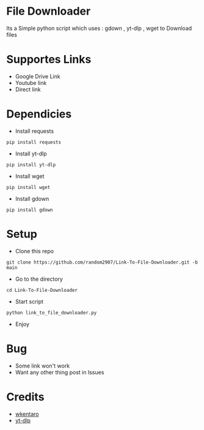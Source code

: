 # File Downloader
Its a Simple python script which uses : gdown , yt-dlp , wget to Download files

# Supportes Links
- Google Drive Link
- Youtube link
- Direct link

# Dependicies
- Install requests
```
pip install requests
```
- Install yt-dlp
```
pip install yt-dlp
```
- Install wget
```
pip install wget
```
- Install gdown
```
pip install gdown
```
# Setup
- Clone this repo
```
git clone https://github.com/random2907/Link-To-File-Downloader.git -b main
```
- Go to the directory
```
cd Link-To-File-Downloader
```
- Start script
```
python link_to_file_downloader.py
```
- Enjoy

# Bug
- Some link won't work 
- Want any other thing post in Issues
# Credits
- [wkentaro](https://github.com/wkentaro)
- [yt-dlp](https://github.com/yt-dlp)

